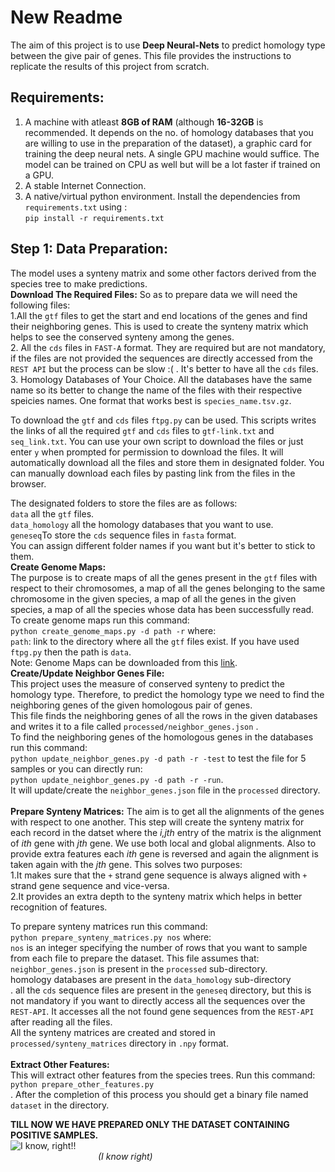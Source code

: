 # New Readme

The aim of this project is to use **Deep Neural-Nets** to predict homology type between the give pair of genes. 
This file provides the instructions to replicate the results of this project from scratch.

## Requirements:
1. A machine with atleast **8GB of RAM** (although **16-32GB** is recommended. It depends on the no. of homology databases that you are willing to use in the preparation of the dataset), a graphic card for training the deep neural nets. A single GPU machine would suffice. The model can be trained on CPU as well but will be a lot faster if trained on a GPU.<br/>
2. A stable Internet Connection.<br/>
3. A native/virtual python environment. Install the dependencies from `requirements.txt` using :<br/>
 `pip install -r requirements.txt`<br/>

## Step 1: Data Preparation:
The model uses a synteny matrix and some other factors derived from the species tree to make predictions. <br/>
**Download The Required Files:**
So as to prepare data we will need the following files:<br/>
1.All the `gtf` files to get the start and end locations of the genes and find their neighboring genes. This is used to create the synteny matrix which helps to see the conserved synteny among the genes.<br/>
2. All the `cds` files in `FAST-A` format. They are required but are not mandatory, if the files are not provided the sequences are directly accessed from the `REST API` but the process can be slow :( . It's better to have all the `cds` files.<br/>
3. Homology Databases of Your Choice. All the databases have the same name so its better to change the name of the files with their respective speicies names. One format that works best is `species_name.tsv.gz`.<br/>

To download the `gtf` and `cds` files `ftpg.py` can be used. This scripts writes the links of all the required `gtf` and `cds` files to `gtf-link.txt` and `seq_link.txt`. You can use your own script to download the files or just enter `y` when prompted for permission to download the files. It will automatically download all the files and store them in designated folder. You can manually download each files by pasting link from the files in the browser.<br/>

The designated folders to store the files are as follows:<br/>
`data` all the `gtf` files.<br/>
`data_homology` all the homology databases that you want to use.<br/>
`geneseq`To store the `cds` sequence files in `fasta` format.<br/>
You can assign different folder names if you want but it's better to stick to them. <br/>
**Create Genome Maps:**<br/>
The purpose is to create maps of all the genes present in the `gtf` files with respect to their chromosomes, a map of all the genes belonging to the same chromosome in the given species, a map of all the genes in the given species, a map of all the species whose data has been successfully read.<br/>
To create genome maps run this command:<br/>
`python create_genome_maps.py -d path -r` where:<br/>
`path`: link to the directory where all the `gtf` files exist. If you have used `ftpg.py` then the path is `data`. <br/>
Note: Genome Maps can be downloaded from this [link](https://drive.google.com/open?id=1GjV6dT-Hpf2LWQ-vSpekqqQ7RF_tH8So).<br/>
**Create/Update Neighbor Genes File:**<br/>
This project uses the measure of conserved synteny to predict the homology type. Therefore, to predict the homology type we need to find the neighboring genes of the given homologous pair of genes. <br/>
This file finds the neighboring genes of all the rows in the given databases and writes it to a file called `processed/neighbor_genes.json` .<br/>
To find the neighboring genes of the homologous genes in the databases run this command:<br/>
`python update_neighbor_genes.py -d path -r -test` to test the file for 5 samples or you can directly run:<br/>
`python update_neighbor_genes.py -d path -r -run`. <br/>
It will update/create the `neighbor_genes.json` file in the `processed` directory.<br/>
<br/>**Prepare Synteny Matrices:**
The aim is to get all the alignments of the genes with respect to one another. This step will create the synteny matrix for each record in the datset where the *i,jth* entry of the matrix is the alignment of *ith* gene with *jth* gene. We use both local and global alignments. Also to provide extra features each *ith* gene is reversed and again the alignment is taken again with the *jth* gene. This solves two purposes:<br/>
 1.It makes sure that the `+` strand gene sequence is always aligned with `+` strand gene sequence and vice-versa.<br/>
 2.It provides an extra depth to the synteny matrix which helps in better recognition of features.<br/>

To prepare synteny matrices run this command:<br/>
`python prepare_synteny_matrices.py nos` where:<br/>
`nos` is an integer specifying the number of rows that you want to sample from each file to prepare the dataset. 
This file assumes that:<br/>
`neighbor_genes.json` is present in the `processed` sub-directory.<br/>
homology databases are present in the `data_homology` sub-directory<br/>.
all the `cds` sequence files are present in the `geneseq` directory, but this is not mandatory if you want to directly access all the sequences over the `REST-API`. It accesses all the not found gene sequences from the `REST-API` after reading all the files.<br/>
All the synteny matrices are created and stored in `processed/synteny_matrices` directory in `.npy` format.<br/>
<br/> **Extract Other Features:**<br/>
This will extract other features from the species trees.
Run this command:
`python prepare_other_features.py`<br/>.
After the completion of this process you should get a binary file named `dataset` in the directory.<br/>

**TILL NOW WE HAVE PREPARED ONLY THE DATASET CONTAINING POSITIVE SAMPLES.**  <br/>
<img src="https://nzspo96lr1-flywheel.netdna-ssl.com/wp-content/uploads/2017/09/tenor.gif" alt="I know, right!!" /> 
<br/>
&emsp;&emsp;&emsp;&emsp;&emsp;&emsp;&emsp;&emsp;&emsp;&emsp;*(I know right)* 
